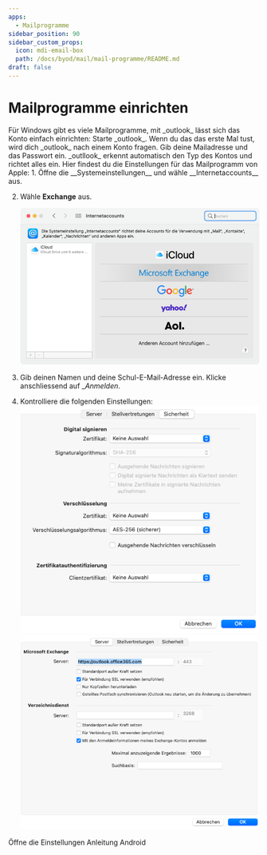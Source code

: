 ```yaml
---
apps:
  - Mailprogramme
sidebar_position: 90
sidebar_custom_props:
  icon: mdi-email-box
  path: /docs/byod/mail/mail-programme/README.md
draft: false
---
```


# Mailprogramme einrichten

<Tabs>
  <TabItem value="win" label="Windows">
Für Windows gibt es viele Mailprogramme, mit _outlook_ lässt sich das Konto einfach einrichten:
Starte _outlook_. Wenn du das das erste Mal tust, wird dich _outlook_ nach einem Konto fragen. Gib deine Mailadresse und das Passwort ein. _outllook_ erkennt automatisch den Typ des Kontos und richtet alles ein.


  </TabItem>
  <TabItem value="osx" label="Mac OS">
Hier findest du die Einstellungen für das Mailprogramm von Apple:
1. Öffne die __Systemeinstellungen__ und wähle __Internetaccounts__ aus.

2. Wähle __Exchange__ aus.

    ![](email-1.png)

3. Gib deinen Namen und deine Schul-E-Mail-Adresse ein. Klicke anschliessend auf __Anmelden_.
4. Kontrolliere die folgenden Einstellungen:
![](mailmaceinstellungen1.png)
![](mailmaceinstellungen2.png)

</TabItem>
  <TabItem value="ios" label="iOS">
    Öffne die Einstellungen

  </TabItem>
  <TabItem value="android" label="Android">
    Anleitung Android
  </TabItem>
</Tabs>
